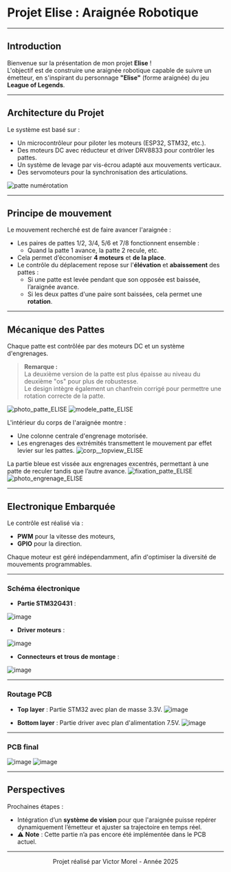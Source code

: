 # Projet Elise : Araignée Robotique

---

## Introduction

Bienvenue sur la présentation de mon projet **Elise** !  
L'objectif est de construire une araignée robotique capable de suivre un émetteur, en s'inspirant du personnage **"Elise"** (forme araignée) du jeu **League of Legends**.

---

## Architecture du Projet


Le système est basé sur :
- Un microcontrôleur pour piloter les moteurs (ESP32, STM32, etc.).
- Des moteurs DC avec réducteur et driver DRV8833 pour contrôler les pattes.
- Un système de levage par vis-écrou adapté aux mouvements verticaux.
- Des servomoteurs pour la synchronisation des articulations.

![patte numérotation](https://github.com/user-attachments/assets/8f8c0ff6-cf90-49e2-8686-b84d244657de)


---

## Principe de mouvement

Le mouvement recherché est de faire avancer l'araignée :
- Les paires de pattes 1/2, 3/4, 5/6 et 7/8 fonctionnent ensemble :  
  - Quand la patte 1 avance, la patte 2 recule, etc.
- Cela permet d’économiser **4 moteurs** et **de la place**.
- Le contrôle du déplacement repose sur l'**élévation** et **abaissement** des pattes :
  - Si une patte est levée pendant que son opposée est baissée, l’araignée avance.
  - Si les deux pattes d'une paire sont baissées, cela permet une **rotation**.

---

## Mécanique des Pattes

Chaque patte est contrôlée par des moteurs DC et un système d'engrenages.

> **Remarque :**  
> La deuxième version de la patte est plus épaisse au niveau du deuxième "os" pour plus de robustesse.  
> Le design intègre également un chanfrein corrigé pour permettre une rotation correcte de la patte.

![photo_patte_ELISE](https://github.com/user-attachments/assets/0a2d7b01-e418-49be-8b43-c5079cd56dd3)
![modele_patte_ELISE](https://github.com/user-attachments/assets/8be8aed2-c5b8-4565-86b9-8490ab632d3f)


L'intérieur du corps de l'araignée montre :
- Une colonne centrale d'engrenage motorisée.
- Les engrenages des extrémités transmettent le mouvement par effet levier sur les pattes.
![corp__topview_ELISE](https://github.com/user-attachments/assets/b24d40f7-9911-4887-8833-2a1f1961622a)



La partie bleue est vissée aux engrenages excentrés, permettant à une patte de reculer tandis que l’autre avance.
![fixation_patte_ELISE](https://github.com/user-attachments/assets/ac6329e4-fa3f-455d-ad92-fa3aee28b8eb)
![photo_engrenage_ELISE](https://github.com/user-attachments/assets/74fefcbe-bb91-4981-84bd-7800ae79f679)



---

## Electronique Embarquée

Le contrôle est réalisé via :
- **PWM** pour la vitesse des moteurs,
- **GPIO** pour la direction.

Chaque moteur est géré indépendamment, afin d'optimiser la diversité de mouvements programmables.

---

### Schéma électronique

- **Partie STM32G431** :

![image](https://github.com/user-attachments/assets/7cee185d-01cd-4c83-9915-2a7232a30f27)


- **Driver moteurs** :

![image](https://github.com/user-attachments/assets/6d4ff623-47fb-44ad-8482-fb5006ec64dd)


- **Connecteurs et trous de montage** :

![image](https://github.com/user-attachments/assets/79dd16a0-7c6e-4142-9e9e-34cb45a0a3fa)


---

### Routage PCB

- **Top layer** : Partie STM32 avec plan de masse 3.3V.
![image](https://github.com/user-attachments/assets/b8691817-0cc5-4517-8409-10e7a6af6c81)

- **Bottom layer** : Partie driver avec plan d'alimentation 7.5V.
![image](https://github.com/user-attachments/assets/26b888ae-7ad8-4f40-b9a9-ae0ca1ab16fe)


---

### PCB final

![image](https://github.com/user-attachments/assets/0c76d15b-6af6-4052-8b53-9aff4320a54a)
![image](https://github.com/user-attachments/assets/759c7405-7a90-4887-be61-a7fd35ff9ed7)


---

## Perspectives

Prochaines étapes :
- Intégration d’un **système de vision** pour que l'araignée puisse repérer dynamiquement l’émetteur et ajuster sa trajectoire en temps réel.
- ⚠️ **Note** : Cette partie n’a pas encore été implémentée dans le PCB actuel.

---

<p align="center">
  Projet réalisé par Victor Morel - Année 2025
</p>
